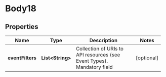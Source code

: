 
# Body18

## Properties
Name | Type | Description | Notes
------------ | ------------- | ------------- | -------------
**eventFilters** | **List&lt;String&gt;** | Collection of URIs to API resources (see Event Types). Mandatory field |  [optional]



